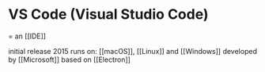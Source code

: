 # VS Code (Visual Studio Code)
= an [[IDE]]

initial release 2015
runs on: [[macOS]], [[Linux]] and [[Windows]]
developed by [[Microsoft]]
based on [[Electron]]